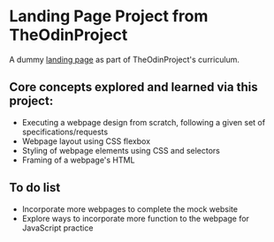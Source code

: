 # Landing Page Project from TheOdinProject

A dummy [landing page](https://atwycodes.github.io/theodinproject-landing-page/) as part of TheOdinProject's curriculum.

## Core concepts explored and learned via this project:
* Executing a webpage design from scratch, following a given set of specifications/requests
* Webpage layout using CSS flexbox
* Styling of webpage elements using CSS and selectors
* Framing of a webpage's HTML

## To do list
* Incorporate more webpages to complete the mock website
* Explore ways to incorporate more function to the webpage for JavaScript practice
